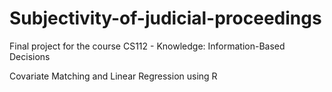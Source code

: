 # Subjectivity-of-judicial-proceedings
Final project for the course CS112 - Knowledge: Information-Based Decisions 

Covariate Matching and Linear Regression using R
